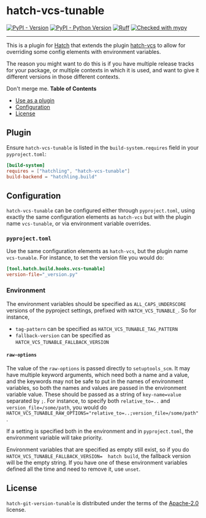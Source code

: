 # hatch-vcs-tunable

[![PyPI - Version](https://img.shields.io/pypi/v/hatch-git-version-tunable.svg)](https://pypi.org/project/hatch-vcs-tunable)
[![PyPI - Python Version](https://img.shields.io/pypi/pyversions/hatch-git-version-tunable.svg)](https://pypi.org/project/hatch-vcs-tunable)
[![Ruff](https://img.shields.io/endpoint?url=https://raw.githubusercontent.com/astral-sh/ruff/main/assets/badge/v2.json)](https://github.com/astral-sh/ruff)
[![Checked with mypy](http://www.mypy-lang.org/static/mypy_badge.svg)](http://mypy-lang.org/)


-----

This is a plugin for [Hatch](https://github.com/pypa/hatch) that extends the plugin [hatch-vcs](https://github.com/ofek/hatch-vcs) to allow for overriding some config elements with environment variables.

The reason you might want to do this is if you have multiple release tracks for your package, or multiple contexts in which it is used, and want to give it different versions in those different contexts.

Don't merge me.
**Table of Contents**

- [Use as a plugin](#plugin)
- [Configuration](#Configuration)
- [License](#license)

## Plugin

Ensure `hatch-vcs-tunable` is listed in the `build-system.requires` field in your `pyproject.toml`:

```toml
[build-system]
requires = ["hatchling", "hatch-vcs-tunable"]
build-backend = "hatchling.build"
```

## Configuration

`hatch-vcs-tunable` can be configured either through `pyproject.toml`, using exactly the same configuration elements as `hatch-vcs` but with the plugin name `vcs-tunable`, or via environment variable overrides.

### `pyproject.toml`

Use the same configuration elements as `hatch-vcs`, but the plugin name `vcs-tunable`. For instance, to set the version file you would do:

``` toml
[tool.hatch.build.hooks.vcs-tunable]
version-file="_version.py"
```

### Environment

The environment variables should be specified as `ALL_CAPS_UNDERSCORE` versions of the pyproject settings, prefixed with `HATCH_VCS_TUNABLE_`. So for instance,
- `tag-pattern` can be specified as `HATCH_VCS_TUNABLE_TAG_PATTERN`
- `fallback-version` can be specified as `HATCH_VCS_TUNABLE_FALLBACK_VERSION`

#### `raw-options`

The value of the `raw-options` is passed directly to `setuptools_scm`. It may have multiple keyword arguments, which need both a name and a value, and the keywords may not be safe to put in the names of environment variables, so both the names and values are passed in the environment variable value. These should be passed as a string of `key-name=value` separated by `;`. For instance, to specify both `relative_to=..` and `version_file=/some/path`, you would do `HATCH_VCS_TUNABLE_RAW_OPTIONS="relative_to=..;version_file=/some/path"`.

If a setting is specified both in the environment and in `pyproject.toml`, the environment variable will take priority.

Environment variables that are specified as empty still exist, so if you do `HATCH_VCS_TUNABLE_FALLBACK_VERSION=  hatch build`, the fallback version will be the empty string. If you have one of these environment variables defined all the time and need to remove it, use `unset`.


## License

`hatch-git-version-tunable` is distributed under the terms of the [Apache-2.0](https://spdx.org/licenses/Apache-2.0.html) license.
